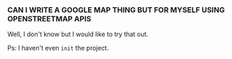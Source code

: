 ### CAN I WRITE A GOOGLE MAP THING BUT FOR MYSELF USING OPENSTREETMAP APIS

Well, I don't know but I would like to try that out.

Ps: I haven't even `init` the project.
